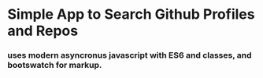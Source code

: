 # Simple App to Search Github Profiles and Repos

###  uses modern asyncronus javascript with ES6 and classes, and bootswatch for markup.
